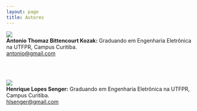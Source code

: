 ```yaml
---
layout: page
title: Autores
---
```



<div class="container">
  <div class="row row align-items-center">
    <div class="col-md-auto">
      <img class="rounded-circle" src="../assets/img/avatar.png">
    </div>
    <div class="col">
      <b>Antonio Thomaz Bittencourt Kozak:</b>  Graduando em Engenharia Eletrônica na UTFPR, Campus Curitiba.<br>
      <a href="mailto:antonio@gmail.com">antonio@gmail.com</a>
    </div>
  </div>
<div>

<br/><br/>

<div class="container">
  <div class="row row align-items-center">
    <div class="col-md-auto">
      <img class="rounded-circle" src="../assets/img/avatar-henrique.png">
    </div>
    <div class="col">
      <b>Henrique Lopes Senger:</b>  Graduando em Engenharia Eletrônica na UTFPR, Campus Curitiba.<br>
      <a href="mailto:hlsenger@gmail.com">hlsenger@gmail.com</a>
    </div>
  </div>
<div>
